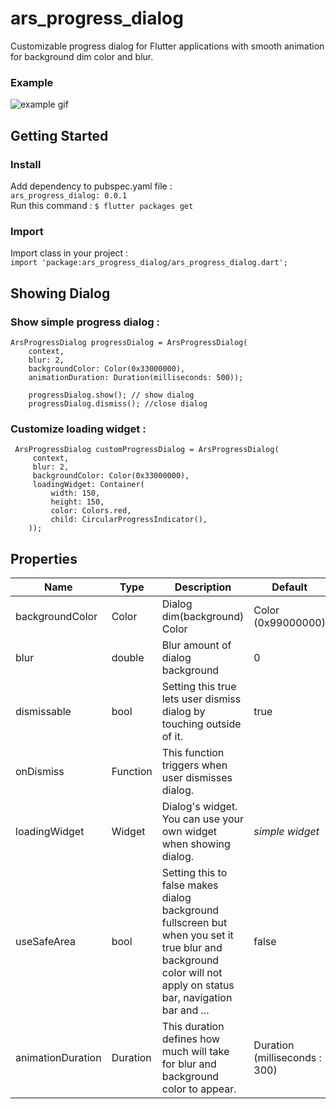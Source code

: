 # ars_progress_dialog  
Customizable progress dialog for Flutter applications with smooth animation for background dim color and blur.

### Example
![example gif](https://raw.githubusercontent.com/arsamme/flutter-progress-dialog/main/example/doc/example.gif)

## Getting Started    
 ### Install  
Add dependency to pubspec.yaml file :  
`ars_progress_dialog: 0.0.1`  
Run this command :
`$ flutter packages get`
  
### Import  
Import class in your project :  
`import 'package:ars_progress_dialog/ars_progress_dialog.dart';`  
  
## Showing Dialog  
### Show simple progress dialog :  

```  
ArsProgressDialog progressDialog = ArsProgressDialog(
	context,
	blur: 2,
	backgroundColor: Color(0x33000000),
	animationDuration: Duration(milliseconds: 500));
	
	progressDialog.show(); // show dialog
	progressDialog.dismiss(); //close dialog
``` 
  
### Customize loading widget :  
  
```  
 ArsProgressDialog customProgressDialog = ArsProgressDialog(
	 context,
	 blur: 2,
	 backgroundColor: Color(0x33000000),
	 loadingWidget: Container(
		 width: 150,
		 height: 150,
		 color: Colors.red,
		 child: CircularProgressIndicator(),    
    ));  
```

## Properties
| **Name**          | **Type** | **Description**                                                                                                                                                  | **Default**                    |
|-------------------|----------|------------------------------------------------------------------------------------------------------------------------------------------------------------------|--------------------------------|
| backgroundColor   | Color    | Dialog dim(background) Color                                                                                                                                     | Color (0x99000000)             |
| blur              | double   | Blur amount of dialog background                                                                                                                                 | 0                              |
| dismissable       | bool     | Setting this true lets user dismiss dialog by touching outside of it.                                                                                            | true                           |
| onDismiss         | Function | This function triggers when user dismisses dialog.                                                                                                               |                                |
| loadingWidget     | Widget   | Dialog's widget. You can use your own widget when showing dialog.                                                                                                | _simple widget_                |
| useSafeArea       | bool     | Setting this to false makes dialog background fullscreen but when you set it true blur and background color will not apply on status bar, navigation bar and ... | false                          |
| animationDuration | Duration | This duration defines how much will take for blur and background color to appear.                                                                                | Duration (milliseconds :  300) |